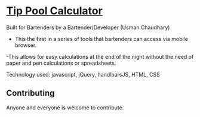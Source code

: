 # [Tip Pool Calculator](http://uzmani.github.io)

Built for Bartenders by a Bartender/Developer (Usman Chaudhary)
  - This the first in a series of tools that bartenders can access via mobile browser. 
  
  -This allows for easy calculations at the end of the night without the need of paper and pen calculations or spreadsheets.  

Technology used: javascript, jQuery, handlbarsJS, HTML, CSS
  

## Contributing

Anyone and everyone is welcome to contribute.

